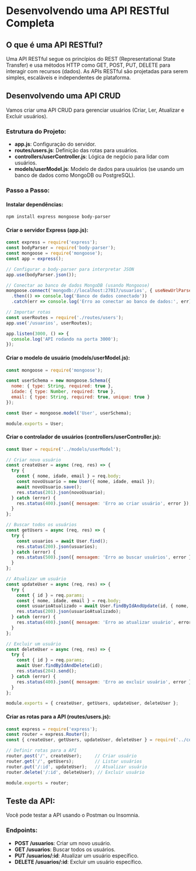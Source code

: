 # Desenvolvendo uma API RESTful Completa

## O que é uma API RESTful?
Uma API RESTful segue os princípios do REST (Representational State Transfer) e usa métodos HTTP como GET, POST, PUT, DELETE para interagir com recursos (dados).
As APIs RESTful são projetadas para serem simples, escaláveis e independentes de plataforma.

## Desenvolvendo uma API CRUD
Vamos criar uma API CRUD para gerenciar usuários (Criar, Ler, Atualizar e Excluir usuários).

### Estrutura do Projeto:
- **app.js**: Configuração do servidor.
- **routes/users.js**: Definição das rotas para usuários.
- **controllers/userController.js**: Lógica de negócio para lidar com usuários.
- **models/userModel.js**: Modelo de dados para usuários (se usando um banco de dados como MongoDB ou PostgreSQL).

### Passo a Passo:

#### Instalar dependências:
```bash
npm install express mongoose body-parser
```

#### Criar o servidor Express (app.js):
```javascript
const express = require('express');
const bodyParser = require('body-parser');
const mongoose = require('mongoose');
const app = express();

// Configurar o body-parser para interpretar JSON
app.use(bodyParser.json());

// Conectar ao banco de dados MongoDB (usando Mongoose)
mongoose.connect('mongodb://localhost:27017/usuarios', { useNewUrlParser: true, useUnifiedTopology: true })
  .then(() => console.log('Banco de dados conectado'))
  .catch(err => console.log('Erro ao conectar ao banco de dados:', err));

// Importar rotas
const userRoutes = require('./routes/users');
app.use('/usuarios', userRoutes);

app.listen(3000, () => {
  console.log('API rodando na porta 3000');
});
```

#### Criar o modelo de usuário (models/userModel.js):
```javascript
const mongoose = require('mongoose');

const userSchema = new mongoose.Schema({
  nome: { type: String, required: true },
  idade: { type: Number, required: true },
  email: { type: String, required: true, unique: true }
});

const User = mongoose.model('User', userSchema);

module.exports = User;
```

#### Criar o controlador de usuários (controllers/userController.js):
```javascript
const User = require('../models/userModel');

// Criar novo usuário
const createUser = async (req, res) => {
  try {
    const { nome, idade, email } = req.body;
    const novoUsuario = new User({ nome, idade, email });
    await novoUsuario.save();
    res.status(201).json(novoUsuario);
  } catch (error) {
    res.status(400).json({ mensagem: 'Erro ao criar usuário', error });
  }
};

// Buscar todos os usuários
const getUsers = async (req, res) => {
  try {
    const usuarios = await User.find();
    res.status(200).json(usuarios);
  } catch (error) {
    res.status(500).json({ mensagem: 'Erro ao buscar usuários', error });
  }
};

// Atualizar um usuário
const updateUser = async (req, res) => {
  try {
    const { id } = req.params;
    const { nome, idade, email } = req.body;
    const usuarioAtualizado = await User.findByIdAndUpdate(id, { nome, idade, email }, { new: true });
    res.status(200).json(usuarioAtualizado);
  } catch (error) {
    res.status(400).json({ mensagem: 'Erro ao atualizar usuário', error });
  }
};

// Excluir um usuário
const deleteUser = async (req, res) => {
  try {
    const { id } = req.params;
    await User.findByIdAndDelete(id);
    res.status(204).send();
  } catch (error) {
    res.status(400).json({ mensagem: 'Erro ao excluir usuário', error });
  }
};

module.exports = { createUser, getUsers, updateUser, deleteUser };
```

#### Criar as rotas para a API (routes/users.js):
```javascript
const express = require('express');
const router = express.Router();
const { createUser, getUsers, updateUser, deleteUser } = require('../controllers/userController');

// Definir rotas para a API
router.post('/', createUser);     // Criar usuário
router.get('/', getUsers);        // Listar usuários
router.put('/:id', updateUser);   // Atualizar usuário
router.delete('/:id', deleteUser); // Excluir usuário

module.exports = router;
```

## Teste da API:
Você pode testar a API usando o Postman ou Insomnia.

### Endpoints:
- **POST /usuarios**: Criar um novo usuário.
- **GET /usuarios**: Buscar todos os usuários.
- **PUT /usuarios/:id**: Atualizar um usuário específico.
- **DELETE /usuarios/:id**: Excluir um usuário específico.
